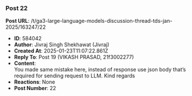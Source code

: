 ### Post 22
**Post URL**: /t/ga3-large-language-models-discussion-thread-tds-jan-2025/163247/22
- **ID**: 584042
- **Author**: Jivraj Singh Shekhawat (Jivraj)
- **Created At**: 2025-01-23T11:07:22.861Z
- **Reply To**: Post 19 (VIKASH PRASAD, 21f3002277)
- **Content**:  
  You made same mistake here, instead of response use json body that’s required for sending request to LLM.
Kind regards
- **Reactions**: None
- **Post Number**: 22

